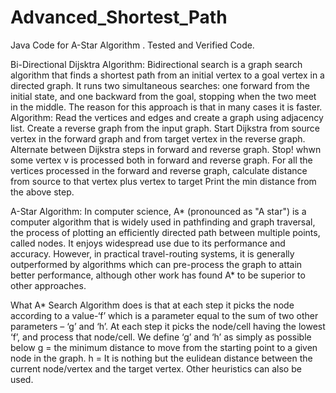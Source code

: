 # Advanced_Shortest_Path
Java Code for A-Star Algorithm . Tested and Verified Code.

Bi-Directional Dijsktra Algorithm: Bidirectional search is a graph search algorithm that finds a shortest path from an initial vertex to a goal vertex in a directed graph. It runs two simultaneous searches: one forward from the initial state, and one backward from the goal, stopping when the two meet in the middle. The reason for this approach is that in many cases it is faster. 
Algorithm: Read the vertices and edges and create a graph using adjacency list.
Create a reverse graph from the input graph. 
Start Dijkstra from source vertex in the forward graph and from target vertex in the reverse graph. 
Alternate between Dijkstra steps in forward and reverse graph. Stop! whwn some vertex v is processed both in forward and reverse graph.
For all the vertices processed in the forward and reverse graph, calculate distance from source to that vertex plus vertex to target Print the min distance from the above step.


A-Star Algorithm: In computer science, A* (pronounced as "A star") is a computer algorithm that is widely used in pathfinding and graph traversal, the process of plotting an efficiently directed path between multiple points, called nodes. It enjoys widespread use due to its performance and accuracy. However, in practical travel-routing systems, it is generally outperformed by algorithms which can pre-process the graph to attain better performance, although other work has found A* to be superior to other approaches. 

What A* Search Algorithm does is that at each step it picks the node according to a value-‘f’ which is a parameter equal to the sum of two other parameters – ‘g’ and ‘h’. At each step it picks the node/cell having the lowest ‘f’, and process that node/cell.  We define ‘g’ and ‘h’ as simply as possible below  g = the minimum distance to move from the starting point to a given node in the graph. h = It is nothing but the eulidean distance between the current node/vertex and the target vertex. Other heuristics can also be used.
